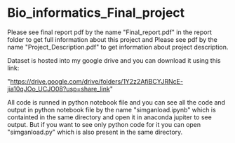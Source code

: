 # Bio_informatics_Final_project

Please see final report pdf by the name "Final_report.pdf" in the report folder to get full information about this project and Please see pdf by the name "Project_Description.pdf" to get information about project description.

Dataset is hosted into my google drive and you can download it using this link:

"https://drive.google.com/drive/folders/1Y2z2AfiBCYJRNcE-jia10qJOo_UCJO08?usp=share_link"

All code is runned in python notebook file and you can see all the code and output in python notebook file by the name "simganload.ipynb" which is containted in the same directory and open it in anaconda jupiter to see output. But if you want to see only python code for it you can open "simganload.py" which is also present in the same directory.

